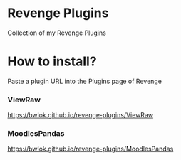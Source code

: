 # Revenge Plugins

Collection of my Revenge Plugins

# How to install?
Paste a plugin URL into the Plugins page of Revenge


### ViewRaw
 https://bwlok.github.io/revenge-plugins/ViewRaw
### MoodlesPandas
https://bwlok.github.io/revenge-plugins/MoodlesPandas